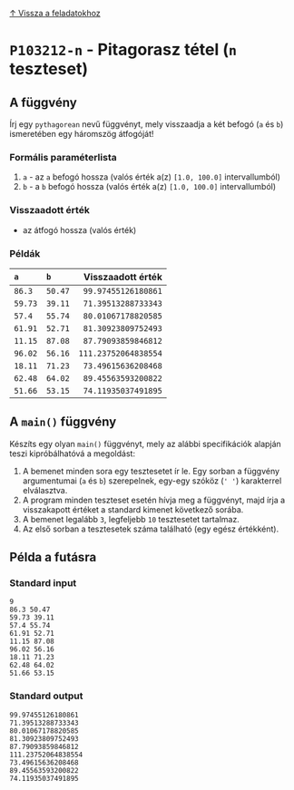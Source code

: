 
[↑ Vissza a feladatokhoz](./README.md)

# `P103212-n` - Pitagorasz tétel (`n` teszteset)

## A függvény

Írj egy `pythagorean` nevű függvényt, mely visszaadja a két befogó (`a` és `b`) ismeretében egy háromszög átfogóját!

### Formális paraméterlista

1. `a` - az `a` befogó hossza (valós érték a(z) `[1.0, 100.0]` intervallumból)
1. `b` - a `b` befogó hossza (valós érték a(z) `[1.0, 100.0]` intervallumból)

### Visszaadott érték

* az átfogó hossza (valós érték)

### Példák

| `a` | `b` | Visszaadott érték | 
| :--- | :--- | --: | 
| `86.3` | `50.47` | `99.97455126180861` | 
| `59.73` | `39.11` | `71.39513288733343` | 
| `57.4` | `55.74` | `80.01067178820585` | 
| `61.91` | `52.71` | `81.30923809752493` | 
| `11.15` | `87.08` | `87.79093859846812` | 
| `96.02` | `56.16` | `111.23752064838554` | 
| `18.11` | `71.23` | `73.49615636208468` | 
| `62.48` | `64.02` | `89.45563593200822` | 
| `51.66` | `53.15` | `74.11935037491895` | 

## A `main()` függvény

Készíts egy olyan `main()` függvényt, mely az alábbi specifikációk alapján teszi kipróbálhatóvá a megoldást:

1. A bemenet minden sora egy tesztesetet ír le. Egy sorban a függvény argumentumai (`a` és `b`) szerepelnek, egy-egy szóköz (`' '`) karakterrel elválasztva.
1. A program minden teszteset esetén hívja meg a függvényt, majd írja a visszakapott értéket a standard kimenet következő sorába.
1. A bemenet legalább `3`, legfeljebb `10` tesztesetet tartalmaz.
1. Az első sorban a tesztesetek száma található (egy egész értékként).

## Példa a futásra

### Standard input

```
9
86.3 50.47
59.73 39.11
57.4 55.74
61.91 52.71
11.15 87.08
96.02 56.16
18.11 71.23
62.48 64.02
51.66 53.15
```

### Standard output

```
99.97455126180861
71.39513288733343
80.01067178820585
81.30923809752493
87.79093859846812
111.23752064838554
73.49615636208468
89.45563593200822
74.11935037491895
```